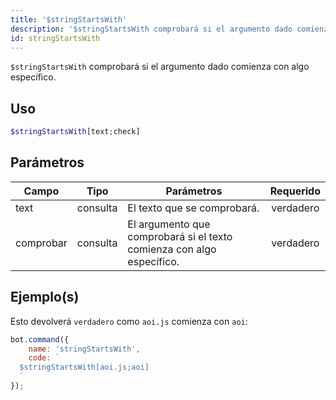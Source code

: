 ```yaml
---
title: '$stringStartsWith'
description: '$stringStartsWith comprobará si el argumento dado comienza con algo específico.'
id: stringStartsWith
---
```


`$stringStartsWith` comprobará si el argumento dado comienza con algo específico.

## Uso

```php
$stringStartsWith[text;check]
```

## Parámetros

| Campo     | Tipo     | Parámetros                                                            | Requerido |
| --------- | -------- | --------------------------------------------------------------------- |:---------:|
| text      | consulta | El texto que se comprobará.                                           | verdadero |
| comprobar | consulta | El argumento que comprobará si el texto comienza con algo específico. | verdadero |

## Ejemplo(s)

Esto devolverá `verdadero` como `aoi.js` comienza con `aoi`:

```javascript
bot.command({
    name: 'stringStartsWith',
    code: `
  $stringStartsWith[aoi.js;aoi]
  `
});
```